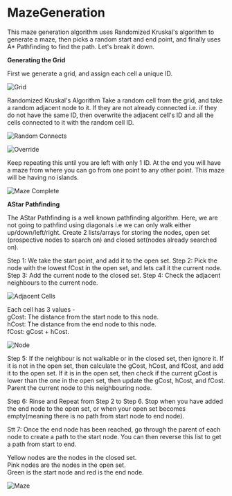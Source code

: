 # MazeGeneration
This maze generation algorithm uses Randomized Kruskal's algorithm to generate a maze, then picks a random start and end point, and finally uses A* Pathfinding to find the path. Let's break it down.

**Generating the Grid**

First we generate a grid, and assign each cell a unique ID.

![Grid](https://user-images.githubusercontent.com/38834548/171787576-bc10fcc8-3b91-471d-b6e1-7ff0e24ef207.png)



Randomized Kruskal's Algorithm
Take a random cell from the grid, and take a random adjacent node to it. If they are not already connected i.e. if they do not have the same ID, then overwrite the adjacent cell's ID and all the cells connected to it with the random cell ID.

![Random Connects](https://user-images.githubusercontent.com/38834548/171787596-a6f3bb83-d662-4839-b738-8a237fbe7aff.png)

![Override](https://user-images.githubusercontent.com/38834548/171787606-753e0bf7-8297-4554-993c-2e473c717f09.png)


Keep repeating this until you are left with only 1 ID. At the end you will have a maze from where you can go from one point to any other point. This maze will be having no islands.

![Maze Complete](https://user-images.githubusercontent.com/38834548/171787629-07a177bb-2ba3-440a-8105-44f248feb929.png)


**AStar Pathfinding**

The AStar Pathfinding is a well known pathfinding algorithm. Here, we are not going to pathfind using diagonals i.e we can only walk either up/down/left/right. Create 2 lists/arrays for storing the nodes, open set (prospective nodes to search on) and closed set(nodes already searched on).

Step 1: We take the start point, and add it to the open set.
Step 2: Pick the node with the lowest fCost in the open set, and lets call it the current node.
Step 3: Add the current node to the closed set.
Step 4: Check the adjacent neighbours to the current node.

![Adjacent Cells](https://user-images.githubusercontent.com/38834548/171789306-c29753d3-9d86-4f65-b3f6-3e1aa9790c2f.png)

Each cell has 3 values -<br>
gCost: The distance from the start node to this node.<br>
hCost: The distance from the end node to this node.<br>
fCost: gCost + hCost.<br>

![Node](https://user-images.githubusercontent.com/38834548/171789432-f9f3a3b8-423b-4680-b441-48a3f50c6f35.png)

Step 5: If the neighbour is not walkable or in the closed set, then ignore it.
        If it is not in the open set, then calculate the gCost, hCost, and fCost, and add it to the open set.
        If it is in the open set, then check if the current gCost is lower than the one in the open set, then update the gCost, hCost, and fCost.
        Parent the current node to this neighbouring node.
        
Step 6: Rinse and Repeat from Step 2 to Step 6. Stop when you have added the end node to the open set, or when your open set becomes empty(meaning there is no path from start node to end node).

Stt 7: Once the end node has been reached, go through the parent of each node to create a path to the start node. You can then reverse this list to get a path from start to end.

Yellow nodes are the nodes in the closed set.<br>
Pink nodes are the nodes in the open set.<br>
Green is the start node and red is the end node.<br>

![Maze](https://user-images.githubusercontent.com/38834548/171792439-0b431d82-237b-46fc-97d3-0300cdf49841.png)
